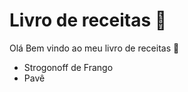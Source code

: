 # Livro de receitas :chestnut:

Olá Bem vindo ao meu livro de receitas :wave:



- Strogonoff de Frango
- Pavê
